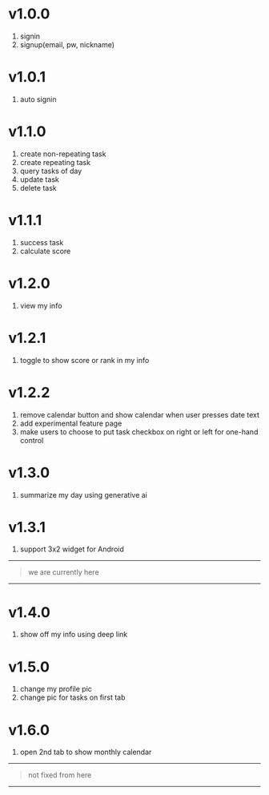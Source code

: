 # v1.0.0
1. signin
2. signup(email, pw, nickname)

# v1.0.1
1. auto signin

# v1.1.0
1. create non-repeating task
2. create repeating task
3. query tasks of day
4. update task
5. delete task

# v1.1.1
1. success task
2. calculate score

# v1.2.0
1. view my info

# v1.2.1
1. toggle to show score or rank in my info

# v1.2.2
1. remove calendar button and show calendar when user presses date text
2. add experimental feature page
3. make users to choose to put task checkbox on right or left for one-hand control

# v1.3.0
1. summarize my day using generative ai

# v1.3.1
1. support 3x2 widget for Android
   
--- 
> we are currently here
--- 

# v1.4.0
1. show off my info using deep link

# v1.5.0
1. change my profile pic
2. change pic for tasks on first tab

# v1.6.0
1. open 2nd tab to show monthly calendar

---
> not fixed from here
--- 
